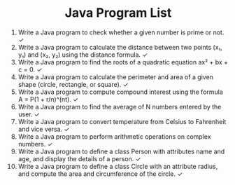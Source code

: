 <h1 align="center"> Java Program List </h1>

1. Write a Java program to check whether a given number is prime or not. ✓
2. Write a Java program to calculate the distance between two points (x₁, y₁) and (x₂, y₂) using the distance formula. ✓
3. Write a Java program to find the roots of a quadratic equation ax² + bx + c = 0. ✓
4. Write a Java program to calculate the perimeter and area of a given shape (circle, rectangle, or square). ✓
5. Write a Java program to compute compound interest using the formula A = P(1 + r/n)^(nt). ✓
6. Write a Java program to find the average of N numbers entered by the user. ✓
7. Write a Java program to convert temperature from Celsius to Fahrenheit and vice versa. ✓
8. Write a Java program to perform arithmetic operations on complex numbers. ✓
9. Write a Java program to define a class Person with attributes name and age, and display the details of a person. ✓
10. Write a Java program to define a class Circle with an attribute radius, and compute the area and circumference of the circle. ✓
